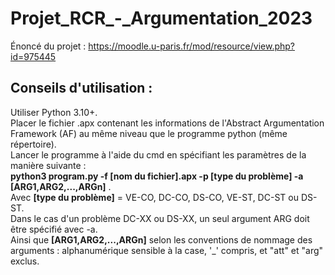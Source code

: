 # Projet_RCR_-_Argumentation_2023

Énoncé du projet :
https://moodle.u-paris.fr/mod/resource/view.php?id=975445  

## Conseils d'utilisation :
Utiliser Python 3.10+.  
Placer le fichier .apx contenant les informations de l'Abstract Argumentation Framework (AF) au même niveau que le programme python (même répertoire).  
Lancer le programme à l'aide du cmd en spécifiant les paramètres de la manière suivante :  
**python3 program.py -f [nom du fichier].apx -p [type du problème] -a [ARG1,ARG2,...,ARGn]** .  
Avec **[type du problème]** = VE-CO, DC-CO, DS-CO, VE-ST, DC-ST ou DS-ST.  
Dans le cas d'un problème DC-XX ou DS-XX, un seul argument ARG doit être spécifié avec -a.  
Ainsi que **[ARG1,ARG2,...,ARGn]** selon les conventions de nommage des arguments : alphanumérique sensible à la case, '_' compris, et "att" et "arg" exclus.
